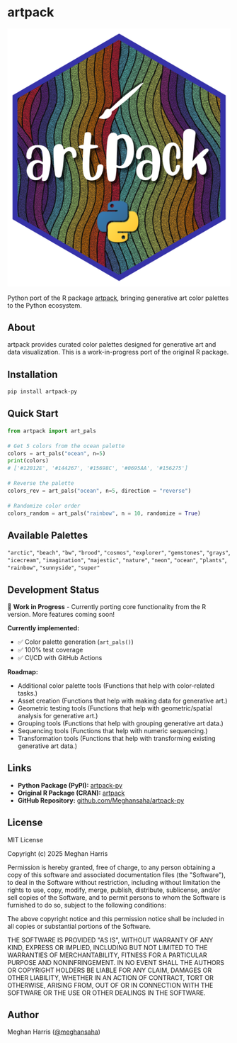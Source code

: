 # artpack

<p align="center" width="100%">
<img src="assets/img/artpack-py-logo.png" alt="Hexagonal logo with colorful, flowing wave patterns in rainbow hues. White text reads 'aRtpack' with a paintbrush accent, and Python logo in bottom right corner.">
</p>

Python port of the R package [artpack](https://CRAN.R-project.org/package=artpack), bringing generative art color palettes to the Python ecosystem.

## About

artpack provides curated color palettes designed for generative art and data visualization. This is a work-in-progress port of the original R package.

## Installation

```bash
pip install artpack-py
```

## Quick Start

```python
from artpack import art_pals

# Get 5 colors from the ocean palette
colors = art_pals("ocean", n=5)
print(colors)
# ['#12012E', '#144267', '#15698C', '#0695AA', '#156275']

# Reverse the palette
colors_rev = art_pals("ocean", n=5, direction = "reverse")

# Randomize color order
colors_random = art_pals("rainbow", n = 10, randomize = True)
```

## Available Palettes

`"arctic"`, `"beach"`, `"bw"`, `"brood"`, `"cosmos"`, `"explorer"`, `"gemstones"`, `"grays"`, `"icecream"`, `"imagination"`, `"majestic"`, `"nature"`, `"neon"`, `"ocean"`, `"plants"`, `"rainbow"`, `"sunnyside"`, `"super"`

## Development Status

🚧 **Work in Progress** - Currently porting core functionality from the R version. More features coming soon!

**Currently implemented:**
- ✅ Color palette generation (`art_pals()`)
- ✅ 100% test coverage
- ✅ CI/CD with GitHub Actions

**Roadmap:**
- Additional color palette tools (Functions that help with color-related tasks.)
- Asset creation (Functions that help with making data for generative art.)
- Geometric testing tools (Functions that help with geometric/spatial analysis for generative art.)
- Grouping tools (Functions that help with grouping generative art data.)
- Sequencing tools (Functions that help with numeric sequencing.)
- Transformation tools (Functions that help with transforming existing generative art data.)

## Links

- **Python Package (PyPI):** [artpack-py](https://pypi.org/project/artpack-py/)
- **Original R Package (CRAN):** [artpack](https://CRAN.R-project.org/package=artpack)
- **GitHub Repository:** [github.com/Meghansaha/artpack-py](https://github.com/Meghansaha/artpack-py)

## License

MIT License

Copyright (c) 2025 Meghan Harris

Permission is hereby granted, free of charge, to any person obtaining a copy
of this software and associated documentation files (the "Software"), to deal
in the Software without restriction, including without limitation the rights
to use, copy, modify, merge, publish, distribute, sublicense, and/or sell
copies of the Software, and to permit persons to whom the Software is
furnished to do so, subject to the following conditions:

The above copyright notice and this permission notice shall be included in all
copies or substantial portions of the Software.

THE SOFTWARE IS PROVIDED "AS IS", WITHOUT WARRANTY OF ANY KIND, EXPRESS OR
IMPLIED, INCLUDING BUT NOT LIMITED TO THE WARRANTIES OF MERCHANTABILITY,
FITNESS FOR A PARTICULAR PURPOSE AND NONINFRINGEMENT. IN NO EVENT SHALL THE
AUTHORS OR COPYRIGHT HOLDERS BE LIABLE FOR ANY CLAIM, DAMAGES OR OTHER
LIABILITY, WHETHER IN AN ACTION OF CONTRACT, TORT OR OTHERWISE, ARISING FROM,
OUT OF OR IN CONNECTION WITH THE SOFTWARE OR THE USE OR OTHER DEALINGS IN THE
SOFTWARE.

## Author

Meghan Harris ([@meghansaha](https://github.com/Meghansaha))